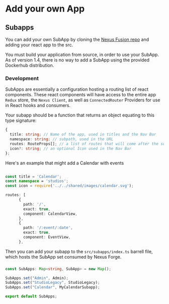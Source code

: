 # Add your own App

## Subapps

You can add your own SubApp by cloning the [Nexus Fusion repo](https://github.com/BlueBrain/nexus-web) and adding your react app to the src.

You must build your application from source, in order to use your SubApp. As of version 1.4, there is no way to add a SubApp using the provided Dockerhub distribution.

### Development

SubApps are essentially a configuration hosting a routing list of react components. These react components will have access to the entire app `Redux` store, the `Nexus Client`, as well as `ConnectedRouter` Providers for use in React hooks and consumers.

Your subapp should be a function that returns an object equating to this type signature:

```typescript
{
  title: string; // Name of the app, used in titles and the Nav Bar
  namespace: string; // subpath, used in the URL
  routes: RouteProps[]; // a list of routes that will come after the subpath
  icon?: string; // an optional Icon used in the Nav Bar
};
```

Here's an example that might add a Calendar with events

```typescript

const title = 'Calendar';
const namespace = 'studios';
const icon = require('../../shared/images/calendar.svg');

routes: [
      {
        path: '/',
        exact: true,
        component: CalendarView,
      },
      {
        path: '/:event/:date',
        exact: true,
        component: EventView,
      },

```

Then you can add your subapp to the `src/subapps/index.ts` barrell file, which hosts the SubApp set consumed by Nexus Forge.

###

```typescript
const SubApps: Map<string, SubApp> = new Map();

SubApps.set("Admin", Admin);
SubApps.set("StudioLegacy", StudioLegacy);
SubApps.set("Calendar", MyCalendarSubapp);

export default SubApps;
```
